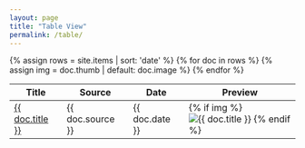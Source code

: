 ```yaml
---
layout: page
title: "Table View"
permalink: /table/
---
```


<table id="items-table">
  <thead>
    <tr>
      <th>Title</th>
      <th>Source</th>
      <th>Date</th>
      <th>Preview</th>
    </tr>
  </thead>
  <tbody>
    {% assign rows = site.items | sort: 'date' %}
    {% for doc in rows %}
      {% assign img = doc.thumb | default: doc.image %}
      <tr>
        <td><a href="{{ doc.url | relative_url }}">{{ doc.title }}</a></td>
        <td>{{ doc.source }}</td>
        <td>{{ doc.date }}</td>
        <td>
          {% if img %}
            <img src="{{ img | relative_url }}" alt="{{ doc.title }}" style="max-height:60px">
          {% endif %}
        </td>
      </tr>
    {% endfor %}
  </tbody>
</table>

<script src="{{ '/assets/datatables/datatables.min.js' | relative_url }}"></script>
<link rel="stylesheet" href="{{ '/assets/datatables/datatables.min.css' | relative_url }}"/>

<script>
document.addEventListener('DOMContentLoaded', function () {
  new DataTable('#items-table', {
    pageLength: 10,
    order: [[2, 'asc']]
  });
});
</script>
